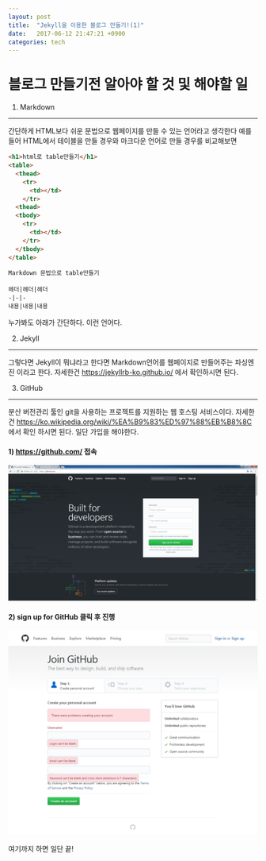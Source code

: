```yaml
---
layout: post
title:  "Jekyll을 이용한 블로그 만들기!(1)"
date:   2017-06-12 21:47:21 +0900
categories: tech
---
```


블로그 만들기전 알아야 할 것 및 해야할 일
===========
1. Markdown
----
간단하게 HTML보다 쉬운 문법으로 웹페이지를 만들 수 있는 언어라고 생각한다
예를들어 HTML에서 테이블을 만들 경우와 마크다운 언어로 만들 경우를 비교해보면
```html
<h1>html로 table만들기</h1>
<table>
  <thead>
    <tr>
      <td></td>
    </tr>
  <thead>
  <tbody>
    <tr>
      <td></td>
    </tr>
  </tbody>
</table>
```

```Markdown
Markdown 문법으로 table만들기

헤더|헤더|헤더
-|-|-
내용|내용|내용
```
누가봐도 아래가 간단하다. 이런 언어다.

2. Jekyll
----
그렇다면 Jekyll이 뭐냐라고 한다면 Markdown언어를 웹페이지로 만들어주는 파싱엔진 이라고 한다.
자세한건 <https://jekyllrb-ko.github.io/> 에서 확인하시면 된다.

3. GitHub
----
분산 버전관리 툴인 git을 사용하는 프로젝트를 지원하는 웹 호스팅 서비스이다.
자세한건 <https://ko.wikipedia.org/wiki/%EA%B9%83%ED%97%88%EB%B8%8C>에서 확인 하시면 된다.
일단 가입을 해야한다.

#### 1) <https://github.com/> 접속

![github 홈페이지](../img/post/20170612/github.png )

#### 2) sign up for GitHub 클릭 후 진행

![github 가입](../img/post/20170612/signup.jpg )

여기까지 하면 일단 끝!
